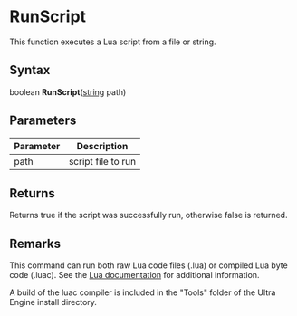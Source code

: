 # RunScript

This function executes a Lua script from a file or string.

## Syntax

boolean **RunScript**([string](https://www.lua.org/manual/5.4/manual.html#6.4) path)

## Parameters

| Parameter | Description |
|-----|-----|
| path | script file to run |

## Returns

Returns true if the script was successfully run, otherwise false is returned.

## Remarks

This command can run both raw Lua code files (.lua) or compiled Lua byte code (.luac). See the [Lua documentation](https://www.lua.org/manual/5.4/luac.html) for additional information.

A build of the luac compiler is included in the "Tools" folder of the Ultra Engine install directory.
